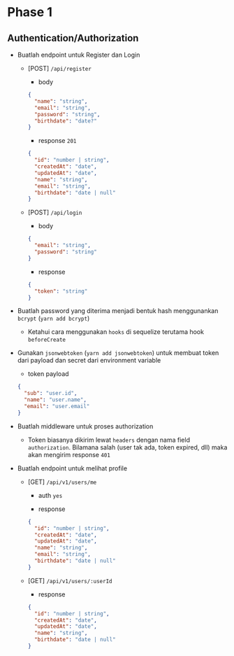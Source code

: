 # Phase 1

## Authentication/Authorization

- Buatlah endpoint untuk Register dan Login

  - [POST] `/api/register`

    - body

    ```json
    {
      "name": "string",
      "email": "string",
      "password": "string",
      "birthdate": "date?"
    }
    ```

    - response `201`

    ```json
    {
      "id": "number | string",
      "createdAt": "date",
      "updatedAt": "date",
      "name": "string",
      "email": "string",
      "birthdate": "date | null"
    }
    ```

  - [POST] `/api/login`

    - body

    ```json
    {
      "email": "string",
      "password": "string"
    }
    ```

    - response

    ```json
    {
      "token": "string"
    }
    ```

- Buatlah password yang diterima menjadi bentuk hash menggunankan `bcrypt` (`yarn add bcrypt`)

  - Ketahui cara menggunakan `hooks` di sequelize terutama hook `beforeCreate`

- Gunakan `jsonwebtoken` (`yarn add jsonwebtoken`) untuk membuat token dari payload dan secret dari environment variable

  - token payload

  ```json
  {
    "sub": "user.id",
    "name": "user.name",
    "email": "user.email"
  }
  ```

- Buatlah middleware untuk proses authorization

  - Token biasanya dikirim lewat `headers` dengan nama field `authorization`. Bilamana salah (user tak ada, token expired, dll) maka akan mengirim response `401`

- Buatlah endpoint untuk melihat profile

  - [GET] `/api/v1/users/me`

    - auth `yes`

    - response

    ```json
    {
      "id": "number | string",
      "createdAt": "date",
      "updatedAt": "date",
      "name": "string",
      "email": "string",
      "birthdate": "date | null"
    }
    ```

  - [GET] `/api/v1/users/:userId`

    - response

    ```json
    {
      "id": "number | string",
      "createdAt": "date",
      "updatedAt": "date",
      "name": "string",
      "birthdate": "date | null"
    }
    ```
